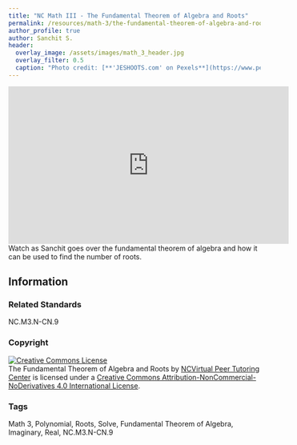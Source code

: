 ```yaml
---
title: "NC Math III - The Fundamental Theorem of Algebra and Roots"
permalink: /resources/math-3/the-fundamental-theorem-of-algebra-and-roots
author_profile: true
author: Sanchit S.
header:
  overlay_image: /assets/images/math_3_header.jpg 
  overlay_filter: 0.5
  caption: "Photo credit: [**'JESHOOTS.com' on Pexels**](https://www.pexels.com/photo/person-holding-a-chalk-in-front-of-the-chalk-board-714699/)"
---
```

<a href="/resources/math-3">
  <span style="font-size: 48px; color: #00000;">
    <i class="fas fa-arrow-circle-left"> </i>
  </span>
</a> 

<iframe width="560" height="315" src="https://ncvps.yuja.com/V/Video?v=2451604&node=8934715&a=1079186973&preload=false" frameborder="0" webkitallowfullscreen mozallowfullscreen allowfullscreen></iframe>
Watch as Sanchit goes over the fundamental theorem of algebra and how it can be used to find the number of roots.

## Information

### Related Standards
NC.M3.N-CN.9

### Copyright
<a rel="license" href="http://creativecommons.org/licenses/by-nc-nd/4.0/"><img alt="Creative Commons License" style="border-width:0" src="https://i.creativecommons.org/l/by-nc-nd/4.0/88x31.png" /></a><br /><span xmlns:dct="http://purl.org/dc/terms/" href="http://purl.org/dc/dcmitype/MovingImage" property="dct:title" rel="dct:type">The Fundamental Theorem of Algebra and Roots</span> by <a xmlns:cc="http://creativecommons.org/ns#" href="/resources/math-3/the-fundamental-theorem-of-algebra-and-roots" property="cc:attributionName" rel="cc:attributionURL">NCVirtual Peer Tutoring Center</a> is licensed under a <a rel="license" href="http://creativecommons.org/licenses/by-nc-nd/4.0/">Creative Commons Attribution-NonCommercial-NoDerivatives 4.0 International License</a>.

### Tags
Math 3, Polynomial, Roots, Solve, Fundamental Theorem of Algebra, Imaginary, Real, NC.M3.N-CN.9